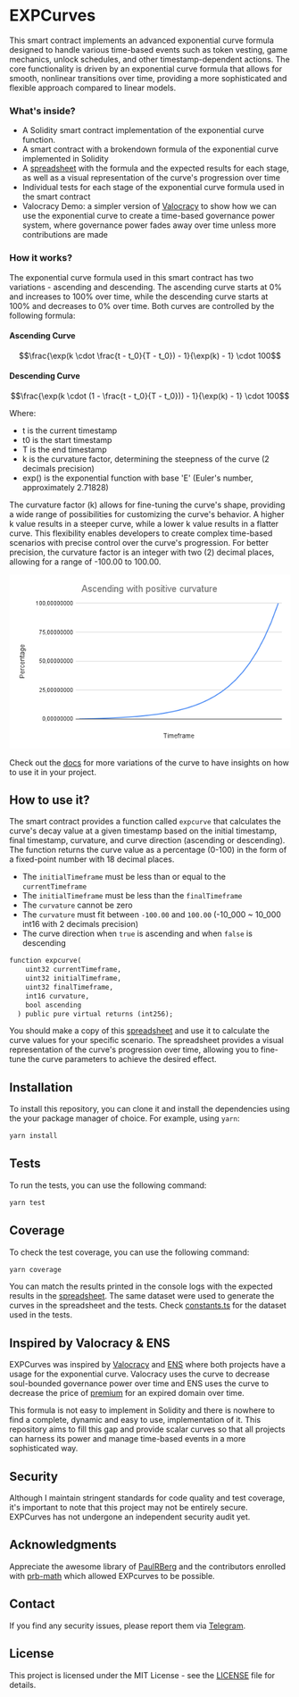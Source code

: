 # EXPCurves

This smart contract implements an advanced exponential curve formula designed to handle various time-based events such as token vesting, game mechanics, unlock schedules, and other timestamp-dependent actions. The core functionality is driven by an exponential curve formula that allows for smooth, nonlinear transitions over time, providing a more sophisticated and flexible approach compared to linear models.

### What's inside?

- A Solidity smart contract implementation of the exponential curve function.
- A smart contract with a brokendown formula of the exponential curve implemented in Solidity
- A [spreadsheet](https://docs.google.com/spreadsheets/d/1E4cLaAw3_9PI2IjZINoQz9u353N1NMxVicfYhctU_MM/edit?usp=sharing) with the formula and the expected results for each stage, as well as a visual representation of the curve's progression over time
- Individual tests for each stage of the exponential curve formula used in the smart contract
- Valocracy Demo: a simpler version of [Valocracy](https://valocracy.xyz) to show how we can use the exponential curve to create a time-based governance power system, where governance power fades away over time unless more contributions are made

### How it works?

The exponential curve formula used in this smart contract has two variations - ascending and descending. The ascending curve starts at 0% and increases to 100% over time, while the descending curve starts at 100% and decreases to 0% over time. Both curves are controlled by the following formula:

#### Ascending Curve

$$\frac{\exp(k \cdot \frac{t - t_0}{T - t_0}) - 1}{\exp(k) - 1} \cdot 100$$

#### Descending Curve

$$\frac{\exp(k \cdot (1 - \frac{t - t_0}{T - t_0})) - 1}{\exp(k) - 1} \cdot 100$$

Where:

- t is the current timestamp
- t0 is the start timestamp
- T is the end timestamp
- k is the curvature factor, determining the steepness of the curve (2 decimals precision)
- exp() is the exponential function with base 'E' (Euler's number, approximately 2.71828)

The curvature factor (k) allows for fine-tuning the curve's shape, providing a wide range of possibilities for customizing the curve's behavior. A higher k value results in a steeper curve, while a lower k value results in a flatter curve. This flexibility enables developers to create complex time-based scenarios with precise control over the curve's progression. For better precision, the curvature factor is an integer with two (2) decimal places, allowing for a range of -100.00 to 100.00.

![Ascending with positive curvature](docs/ascending_with_positive_curvature.png)

Check out the [docs](https://github.com/0xneves/EXPCurves/blob/main/docs) for more variations of the curve to have insights on how to use it in your project.

## How to use it?

The smart contract provides a function called `expcurve` that calculates the curve's decay value at a given timestamp based on the initial timestamp, final timestamp, curvature, and curve direction (ascending or descending). The function returns the curve value as a percentage (0-100) in the form of a fixed-point number with 18 decimal places.

- The `initialTimeframe` must be less than or equal to the `currentTimeframe`
- The `initialTimeframe` must be less than the `finalTimeframe`
- The `curvature` cannot be zero
- The `curvature` must fit between `-100.00` and `100.00` (-10_000 ~ 10_000 int16 with 2 decimals precision)
- The curve direction when `true` is ascending and when `false` is descending

```solidity
function expcurve(
    uint32 currentTimeframe,
    uint32 initialTimeframe,
    uint32 finalTimeframe,
    int16 curvature,
    bool ascending
  ) public pure virtual returns (int256);
```

You should make a copy of this [spreadsheet](https://docs.google.com/spreadsheets/d/1E4cLaAw3_9PI2IjZINoQz9u353N1NMxVicfYhctU_MM/edit?usp=sharing) and use it to calculate the curve values for your specific scenario. The spreadsheet provides a visual representation of the curve's progression over time, allowing you to fine-tune the curve parameters to achieve the desired effect.

## Installation

To install this repository, you can clone it and install the dependencies using the your package manager of choice. For example, using `yarn`:

```bash
yarn install
```

## Tests

To run the tests, you can use the following command:

```bash
yarn test
```

## Coverage

To check the test coverage, you can use the following command:

```bash
yarn coverage
```

You can match the results printed in the console logs with the expected results in the [spreadsheet](https://docs.google.com/spreadsheets/d/1E4cLaAw3_9PI2IjZINoQz9u353N1NMxVicfYhctU_MM/edit?usp=sharing). The same dataset were used to generate the curves in the spreadsheet and the tests. Check [constants.ts](test/constants.ts) for the dataset used in the tests.

## Inspired by Valocracy & ENS

EXPCurves was inspired by [Valocracy](https://github.com/valocracy/valocracy-contracts?tab=readme-ov-file) and [ENS](https://github.com/ensdomains) where both projects have a usage for the exponential curve. Valocracy uses the curve to decrease soul-bounded governance power over time and ENS uses the curve to decrease the price of [premium](https://github.com/ensdomains/ens-contracts/blob/c15e4afd5f1e886094459e5e74d21dd080704443/contracts/ethregistrar/ExponentialPremiumPriceOracle.sol#L6) for an expired domain over time.

This formula is not easy to implement in Solidity and there is nowhere to find a complete, dynamic and easy to use, implementation of it. This repository aims to fill this gap and provide scalar curves so that all projects can harness its power and manage time-based events in a more sophisticated way.

## Security

Although I maintain stringent standards for code quality and test coverage, it's important to note that this project may not be entirely secure. EXPCurves has not undergone an independent security audit yet.

## Acknowledgments

Appreciate the awesome library of [PaulRBerg](https://github.com/PaulRBerg) and the contributors enrolled with [prb-math](https://github.com/PaulRBerg/prb-math) which allowed EXPcurves to be possible.

## Contact

If you find any security issues, please report them via [Telegram](https://t.me/zeroxneves).

## License

This project is licensed under the MIT License - see the [LICENSE](LICENSE) file for details.

$$
$$
